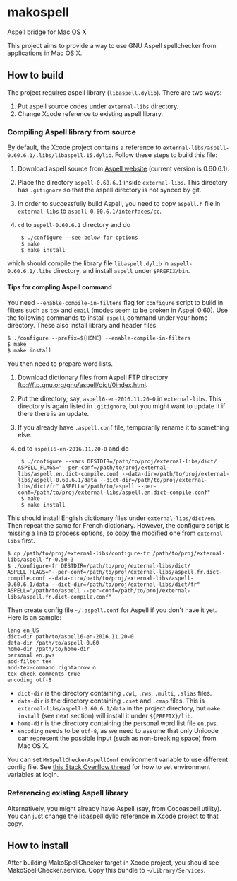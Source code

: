 # makospell

Aspell bridge for Mac OS X

This project aims to provide a way to use GNU Aspell spellchecker from applications in Mac OS X.

## How to build

The project requires aspell library (`libaspell.dylib`). There are two ways:

1. Put aspell source codes under `external-libs` directory.
2. Change Xcode reference to existing aspell library.

### Compiling Aspell library from source

By default, the Xcode project contains a reference to `external-libs/aspell-0.60.6.1/.libs/libaspell.15.dylib`.
Follow these steps to build this file:

1. Download aspell source from [Aspell website](http://aspell.net/) (current version is 0.60.6.1).
2. Place the directory `aspell-0.60.6.1` inside `external-libs`.
   This directory has `.gitignore` so that the aspell directory is not synced by git.
3. In order to successfully build Aspell, you need to copy `aspell.h` file in `external-libs` to `aspell-0.60.6.1/interfaces/cc`.
4. `cd` to `aspell-0.60.6.1` directory and do

        $ ./configure --see-below-for-options
        $ make
        $ make install

which should compile the library file `libaspell.dylib` in `aspell-0.60.6.1/.libs` directory, and install `aspell` under `$PREFIX/bin`.

#### Tips for compling Aspell command

You need `--enable-compile-in-filters` flag for `configure` script to build in filters such as `tex` and `email` (modes seem to be broken in Aspell 0.60).
Use the following commands to install `aspell` command under your home directory.
These also install library and header files.

    $ ./configure --prefix=${HOME} --enable-compile-in-filters
    $ make
    $ make install

You then need to prepare word lists.

1. Download dictionary files from Aspell FTP directory ftp://ftp.gnu.org/gnu/aspell/dict/0index.html.
2. Put the directory, say, `aspell6-en-2016.11.20-0` in `external-libs`.
   This directory is again listed in `.gitignore`, but you might want to update it if there there is an update.
3. If you already have `.aspell.conf` file, temporarily rename it to something else.
4. cd to `aspell6-en-2016.11.20-0` and do

        $ ./configure --vars DESTDIR=/path/to/proj/external-libs/dict/ ASPELL_FLAGS="--per-conf=/path/to/proj/external-libs/aspell.en.dict-compile.conf --data-dir=/path/to/proj/external-libs/aspell-0.60.6.1/data --dict-dir=/path/to/proj/external-libs/dict/fr" ASPELL="/path/to/aspell --per-conf=/path/to/proj/external-libs/aspell.en.dict-compile.conf"
        $ make
        $ make install

This should install English dictionary files under `external-libs/dict/en`. Then repeat the same for French dictionary. However, the configure script is missing a line to process options, so copy the modified one from `external-libs` first.

    $ cp /path/to/proj/external-libs/configure-fr /path/to/proj/external-libs/aspell-fr-0.50-3
    $ ./configure-fr DESTDIR=/path/to/proj/external-libs/dict/ ASPELL_FLAGS="--per-conf=/path/to/proj/external-libs/aspell.fr.dict-compile.conf --data-dir=/path/to/proj/external-libs/aspell-0.60.6.1/data --dict-dir=/path/to/proj/external-libs/dict/fr" ASPELL="/path/to/aspell --per-conf=/path/to/proj/external-libs/aspell.fr.dict-compile.conf"

Then create config file `~/.aspell.conf` for Aspell if you don't have it yet.
Here is an sample:

    lang en_US
    dict-dir path/to/aspell6-en-2016.11.20-0
    data-dir /path/to/aspell-0.60
    home-dir /path/to/home-dir
    personal en.pws
    add-filter tex
    add-tex-command rightarrow o
    tex-check-comments true
    encoding utf-8

* `dict-dir` is the directory containing `.cwl`, `.rws`, `.multi`, `.alias` files.
* `data-dir` is the directory containing `.cset` and `.cmap` files.
  This is `external-libs/aspell-0.60.6.1/data` in the project directory, but `make install` (see next section) will install it under `${PREFIX}/lib`.
* `home-dir` is the directory containing the personal word list file `en.pws`.
* `encoding` needs to be `utf-8`, as we need to assume that only Unicode can represent the possible input (such as non-breaking space) from Mac OS X.

You can set `MYSpellCheckerAspellConf` environment variable to use different config file.
See [this Stack Overflow thread](http://stackoverflow.com/questions/25385934/setting-environment-variables-via-launchd-conf-no-longer-works-in-os-x-yosemite/26586170#26586170) for how to set environment variables at login.


### Referencing existing Aspell library

Alternatively, you might already have Aspell (say, from Cocoaspell utility).
You can just change the libaspell.dylib reference in Xcode project to that copy.

## How to install

After building MakoSpellChecker target in Xcode project, you should see MakoSpellChecker.service.
Copy this bundle to `~/Library/Services`.
